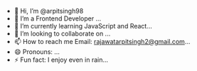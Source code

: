 - 👋 Hi, I’m @arpitsingh98
- 👀 I’m a Frontend Developer ...
- 🌱 I’m currently learning JavaScript and React...
- 💞️ I’m looking to collaborate on ...
- 📫 How to reach me Email: rajawatarpitsingh2@gmail.com...
- 😄 Pronouns: ...
- ⚡ Fun fact: I enjoy even in rain...

<!---
arpitsingh98/arpitsingh98 is a ✨ special ✨ repository because its `README.md` (this file) appears on your GitHub profile.
You can click the Preview link to take a look at your changes.
--->

